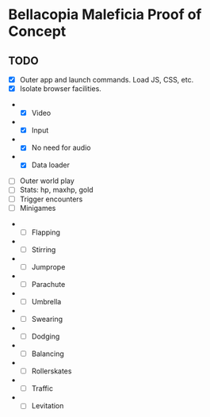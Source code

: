 # Bellacopia Maleficia Proof of Concept

## TODO

- [x] Outer app and launch commands. Load JS, CSS, etc.
- [x] Isolate browser facilities.
- - [x] Video
- - [x] Input
- - [x] No need for audio
- - [x] Data loader
- [ ] Outer world play
- [ ] Stats: hp, maxhp, gold
- [ ] Trigger encounters
- [ ] Minigames
- - [ ] Flapping
- - [ ] Stirring
- - [ ] Jumprope
- - [ ] Parachute
- - [ ] Umbrella
- - [ ] Swearing
- - [ ] Dodging
- - [ ] Balancing
- - [ ] Rollerskates
- - [ ] Traffic
- - [ ] Levitation
